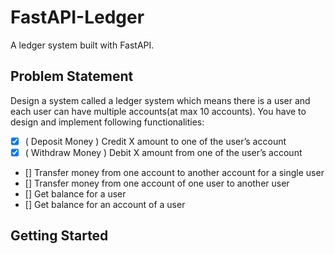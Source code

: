 # FastAPI-Ledger

A ledger system built with FastAPI.

## Problem Statement

Design a system called a ledger system which means there is a user and each user can have multiple accounts(at max 10 accounts). You have to design and implement following functionalities:

- [x] ( Deposit Money ) Credit X amount to one of the user’s account
- [x] ( Withdraw Money ) Debit X amount from one of the user’s account
- [] Transfer money from one account to another account for a single user
- [] Transfer money from one account of one user to another user
- [] Get balance for a user
- [] Get balance for an account of a user

## Getting Started

